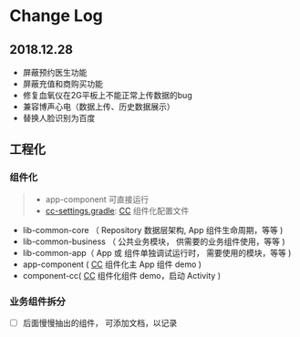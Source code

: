 # Change Log        

## 2018.12.28
- 屏蔽预约医生功能
- 屏蔽充值和商购买功能
- 修复血氧仪在2G平板上不能正常上传数据的bug 
- 兼容博声心电（数据上传、历史数据展示）
- 替换人脸识别为百度

## 工程化
 
### 组件化

> - app-component 可直接运行
> - [cc-settings.gradle](cc-settings.gradle): [CC](https://github.com/luckybilly/CC) 组件化配置文件

 - lib-common-core （ Repository 数据层架构, App 组件生命周期，等等 )
 - lib-common-business （ 公共业务模块， 供需要的业务组件使用，等等 )
 - lib-common-app（ App 或 组件单独调试运行时， 需要使用的模块，等等 )
 - app-component ( [CC](https://github.com/luckybilly/CC) 组件化主 App 组件 demo )
 - component-cc( [CC](https://github.com/luckybilly/CC) 组件化组件 demo，启动 Activity )
 
### 业务组件拆分

- [ ] 后面慢慢抽出的组件， 可添加文档，以记录
